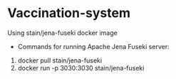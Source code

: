 # Vaccination-system

Using stain/jena-fuseki docker image
 - Commands for running Apache Jena Fuseki server:
  1. docker pull stain/jena-fuseki
  2. docker run -p 3030:3030 stain/jena-fuseki
